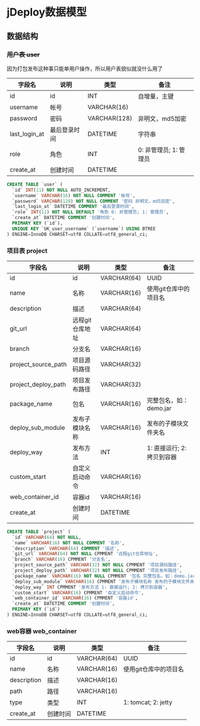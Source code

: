 # jDeploy数据模型

## 数据结构

### ~~用户表 user~~
因为打包发布这种事只能单用户操作，所以用户表貌似就没什么用了

| 字段名 | 说明 | 类型 | 备注 |
| --- | --- | --- | --- |
| id | id | INT | 自增量，主键 |
| username | 帐号 | VARCHAR(16) |  |
| password | 密码 | VARCHAR(128) | 非明文，md5加密 |
| last_login_at | 最后登录时间 | DATETIME | 字符串 |
| role | 角色 | INT | 0: 非管理员; 1: 管理员 |
| create_at | 创建时间 | DATETIME |  |

```sql
CREATE TABLE `user` (
  `id` INT(11) NOT NULL AUTO_INCREMENT,
  `username` VARCHAR(16) NOT NULL COMMENT '帐号',
  `password` VARCHAR(128) NOT NULL COMMENT '密码 非明文，md5加密',
  `last_login_at` DATETIME COMMENT '最后登录时间',
  `role` INT(11) NOT NULL DEFAULT '角色 0: 非管理员; 1: 管理员',
  `create_at` DATETIME COMMENT '创建时间',
  PRIMARY KEY (`id`),
  UNIQUE KEY `UK_user_username` (`username`) USING BTREE
) ENGINE=InnoDB CHARSET=utf8 COLLATE=utf8_general_ci;
```

### 项目表 project
| 字段名 | 说明 | 类型 | 备注 |
| --- | --- | --- | --- |
| id | id | VARCHAR(64) | UUID |
| name | 名称 | VARCHAR(16) | 使用git仓库中的项目名 |
| description | 描述 | VARCHAR(64) |  |
| git_url | 远程git仓库地址 | VARCHAR(64) |  |
| branch | 分支名 | VARCHAR(16) |  |
| project_source_path | 项目源码路径 | VARCHAR(32) |  |
| project_deploy_path | 项目发布路径 | VARCHAR(32) |  |
| package_name | 包名 | VARCHAR(16) | 完整包名，如：demo.jar |
| deploy_sub_module | 发布子模块名称 | VARCHAR(16) | 发布的子模块文件夹名 |
| deploy_way | 发布方法 | INT | 1: 直接运行; 2: 拷贝到容器 |
| custom_start | 自定义启动命令 | VARCHAR(16) |  |
| web_container_id | 容器id | VARCHAR(16) |  |
| create_at | 创建时间 | DATETIME |  |

```sql
CREATE TABLE `project` (
  `id` VARCHAR(64) NOT NULL,
  `name` VARCHAR(16) NOT NULL COMMENT '名称',
  `description` VARCHAR(64) COMMENT '描述',
  `git_url` VARCHAR(64) NOT NULL CPMMENT '远程git仓库地址',
  `branch` VARCHAR(16) CPMMENT '分支名',
  `project_source_path` VARCHAR(32) NOT NULL CPMMENT '项目源码路径',
  `project_deploy_path` VARCHAR(32) NOT NULL CPMMENT '项目发布路径',
  `package_name` VARCHAR(16) NOT NULL CPMMENT '包名 完整包名，如：demo.jar',
  `deploy_sub_module` VARCHAR(16) CPMMENT '发布子模块名称 发布的子模块文件夹名',
  `deploy_way` INT CPMMENT '发布方法 1: 直接运行; 2: 拷贝到容器',
  `custom_start` VARCHAR(16) CPMMENT '自定义启动命令',
  `web_container_id` VARCHAR(16) CPMMENT '容器id',
  `create_at` DATETIME COMMENT '创建时间',
  PRIMARY KEY (`id`)
) ENGINE=InnoDB CHARSET=utf8 COLLATE=utf8_general_ci;
```

### web容器 web_container
| 字段名 | 说明 | 类型 | 备注 |
| --- | --- | --- | --- |
| id | id | VARCHAR(64) | UUID |
| name | 名称 | VARCHAR(16) | 使用git仓库中的项目名 |
| description | 描述 | VARCHAR(16) |  |
| path | 路径 | VARCHAR(16) |  |
| type | 类型 | INT | 1: tomcat; 2: jetty |
| create_at | 创建时间 | DATETIME |  |
